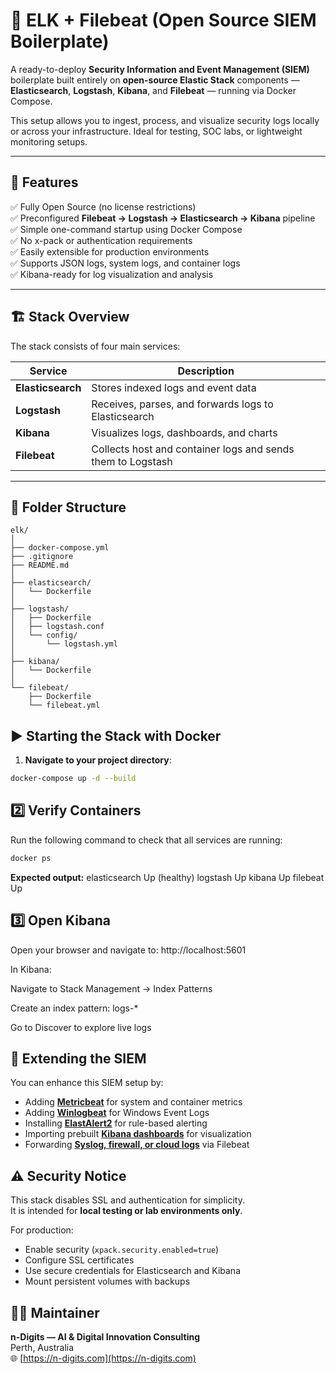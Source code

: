 # 🧠 ELK + Filebeat (Open Source SIEM Boilerplate)

A ready-to-deploy **Security Information and Event Management (SIEM)** boilerplate built entirely on **open-source Elastic Stack** components — **Elasticsearch**, **Logstash**, **Kibana**, and **Filebeat** — running via Docker Compose.

This setup allows you to ingest, process, and visualize security logs locally or across your infrastructure. Ideal for testing, SOC labs, or lightweight monitoring setups.

---

## 🚀 Features

✅ Fully Open Source (no license restrictions)  
✅ Preconfigured **Filebeat → Logstash → Elasticsearch → Kibana** pipeline  
✅ Simple one-command startup using Docker Compose  
✅ No x-pack or authentication requirements  
✅ Easily extensible for production environments  
✅ Supports JSON logs, system logs, and container logs  
✅ Kibana-ready for log visualization and analysis  

---

## 🏗️ Stack Overview

The stack consists of four main services:

| Service         | Description |
|-----------------|-------------|
| **Elasticsearch** | Stores indexed logs and event data |
| **Logstash**      | Receives, parses, and forwards logs to Elasticsearch |
| **Kibana**        | Visualizes logs, dashboards, and charts |
| **Filebeat**      | Collects host and container logs and sends them to Logstash |
---

## 📁 Folder Structure
```
elk/
│
├── docker-compose.yml
├── .gitignore
├── README.md
│
├── elasticsearch/
│   └── Dockerfile
│
├── logstash/
│   ├── Dockerfile
│   ├── logstash.conf
│   └── config/
│       └── logstash.yml
│
├── kibana/
│   └── Dockerfile
│
└── filebeat/
    ├── Dockerfile
    └── filebeat.yml
```

## ▶️ Starting the Stack with Docker

1. **Navigate to your project directory**:

```bash
docker-compose up -d --build
```
## 2️⃣ Verify Containers

Run the following command to check that all services are running:

```bash
docker ps
```
**Expected output:**
elasticsearch   Up (healthy)
logstash        Up
kibana          Up
filebeat        Up


## 3️⃣ Open Kibana

Open your browser and navigate to: http://localhost:5601

In Kibana:

Navigate to Stack Management → Index Patterns

Create an index pattern: logs-*

Go to Discover to explore live logs

## 🧠 Extending the SIEM

You can enhance this SIEM setup by:

- Adding [**Metricbeat**](https://www.elastic.co/guide/en/beats/metricbeat/current/metricbeat-overview.html) for system and container metrics
- Adding [**Winlogbeat**](https://www.elastic.co/guide/en/beats/winlogbeat/current/winlogbeat-overview.html) for Windows Event Logs
- Installing [**ElastAlert2**](https://elastalert2.readthedocs.io/en/latest/) for rule-based alerting
- Importing prebuilt [**Kibana dashboards**](https://www.elastic.co/guide/en/kibana/current/saved-objects.html) for visualization
- Forwarding [**Syslog, firewall, or cloud logs**](https://www.elastic.co/guide/en/beats/filebeat/current/filebeat-overview.html) via Filebeat

## ⚠️ Security Notice

This stack disables SSL and authentication for simplicity.  
It is intended for **local testing or lab environments only**.

For production:

- Enable security (`xpack.security.enabled=true`)
- Configure SSL certificates
- Use secure credentials for Elasticsearch and Kibana
- Mount persistent volumes with backups


## 👨‍💻 Maintainer

**n-Digits — AI & Digital Innovation Consulting**  
Perth, Australia  
🌐 [https://n-digits.com](https://n-digits.com)
